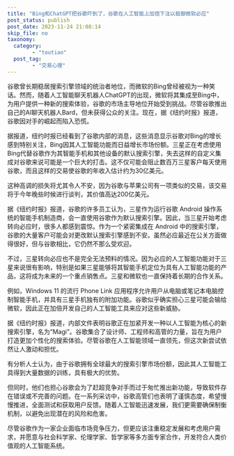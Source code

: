 ```yaml
---
title: "Bing和ChatGPT把谷歌吓到了，谷歌在人工智能上加倍下注以抵御微软必应"
post_status: publish
post_date: 2023-11-24 21:08:14
skip_file: no
taxonomy:
  category:
        - "toutiao"
  post_tag:
        - "交易心理"
---
```


谷歌曾长期稳居搜索引擎领域的统治者地位，而微软的Bing曾经被视为一种笑话。然而，随着人工智能聊天机器人ChatGPT的出现，微软将其集成至Bing中，为用户提供一种新的搜索体验，谷歌的市场主导地位开始受到挑战。尽管谷歌推出自己的AI聊天机器人Bard，但未获得公众的关注。现在，据《纽约时报》报道，谷歌因对手的崛起而陷入恐慌。

据报道，纽约时报已经看到了谷歌内部的消息，这些消息显示谷歌对Bing的增长感到特别关注，Bing因其人工智能功能而日益增长市场份额。三星正在考虑使用Bing代替谷歌作为其智能手机和其他设备的默认搜索引擎，失去这样的自定义集成对谷歌来说可能是一个巨大的打击。这不仅可能会阻止数百万三星客户每天使用谷歌，而且这样的交易使谷歌的年收入估计约为30亿美元。

这种高调的损失将尤其令人不安，因为谷歌与苹果公司有一项类似的交易，该交易将于今年晚些时候进行谈判，其价值高达200亿美元。

据《纽约时报》报道，谷歌的许多员工认为，三星作为运行谷歌 Android 操作系统的智能手机制造商，会一直使用谷歌作为默认搜索引擎。因此，当三星开始考虑转向必应时，很多人都感到震惊。作为一个紧密集成在 Android 中的搜索引擎，谷歌的大量客户可能会对更改默认搜索引擎感到不安。虽然必应最近在公关方面做得很好，但与谷歌相比，它仍然不那么受欢迎。

不过，三星转向必应也不是完全无法预料的情况。因为必应的人工智能功能对于三星来说很有影响，特别是如果三星能够将其智能手机定位为具有人工智能功能的产品，这将成为未来的一个重点销售点。三星和微软也一直保持着长期的合作关系。

例如，Windows 11 的流行 Phone Link 应用程序允许用户从电脑或笔记本电脑控制智能手机，并具有三星手机独有的附加功能。谷歌似乎确实担心三星可能会输给微软，因此正在加倍开发自己的人工智能工具来应对这些新威胁。

据《纽约时报》报道，内部文件表明谷歌正在加紧开发一种以人工智能为核心的新搜索引擎，名为“Magi”。谷歌集合了设计师、工程师和高管的力量，旨在为用户打造更加个性化的搜索体验。尽管谷歌在人工智能领域一直领先，但这次新尝试依然让人激动和担忧。

有分析人士认为，由于谷歌拥有全球最大的搜索引擎市场份额，因此其人工智能工具得到大量数据的训练，具有极大的优势。

但同时，他们也担心谷歌会为了赶超竞争对手而过于匆忙推出新功能，导致软件存在错误或不完善的问题。在一系列采访中，谷歌高管们也表明了谨慎态度，希望慢慢推进，全面测试和获取用户反馈。随着人工智能迅速发展，我们更需要确保制衡机制，以避免出现潜在的风险和危害。

尽管谷歌作为一家企业面临市场竞争压力，但更应该注重稳定发展和考虑用户需求，并愿意与社会科学家、伦理学家、哲学家等多方面专家合作，开发符合人类价值观的人工智能系统。
